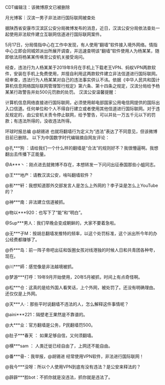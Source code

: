 CDT编辑注：该微博原文已被删除

月光博客｜汉滨一男子非法进行国际联网被查处

据陕西省安康市汉滨区公安分局微博发布的消息，近日，汉滨公安分局依法查处一起使用非法软件建立互联网信道进行国际联网案件。

5月17日，分局情指中心在工作中发现，有人使用“翻墙”软件接入境外网络。情指中心立即会同城郊派出所展开调查，并迅速查明该“翻墙”软件使用人为杨某某，随即依法将杨某某传唤至公安机关接受询问。

经查，违法行为人杨某某于2019年9月在手机上下载老王VPN、蚂蚁VPN两款软件，安装在手机上免费使用，并擅自利用这两款软件建立非法信道进行国际联网。经审查，违法行为人杨某某对自己的违法事实供认不讳。依据《中华人民共和国计算机信息网络国际联网管理暂行规定》第六条、第十四条之规定，汉滨分局给予杨某某行政警告并处500元罚款的处罚。 汉滨公安温馨提醒：

计算机信息网络直接进行国际联网，必须使用邮电部国家公用电信网提供的国际出入口信道。任何单位和个人不得自行建立或者使用其他信道进行国际联网。对于违反规定的，由公安机关责令停止联网，给予警告，可以并处一万五千元以下的罚款；有违法所得的，没收违法所得。

环球时报总编 @胡锡进 也就将翻墙行为定义为“违法”表达了不同意见，但该微博目前已删除。 以下为中国数字时代编辑摘自网友评论：

@孔***狗 ：请给我们一个什么样的翻墙是“合法”的规则好不？我很懵逼啊。我想翻出去传播下正能量。

@A***丶：刚点进去就微博不存在，本想转发一下问问出征泰国那些小蛆同志。

@王***地产：请教汉滨公安，啥叫翻墙软件？

@影***轩：我想知道那外交部发言人是怎么上外网的？李子柒是怎么上YouTube的？

@神***南：非法建立信道被抓。

@物以***920：也写下了“能”和“明白”。

@Sup***男人：我们早晚会变成朝鲜的，大家不要着急啦。

@无***子M：按胡总翻墙发推特的频率，以这个处罚标准，这个派出所今年的办公经费都赚够了。

@乔***岛：前一阵子帝吧出征和饭圈女孩对线港独的时候人日和共青团各种夸，现在。

@川***師：感觉像是非法越境被抓。

@梦游***打呼：19年9月开始使用，20年5月被抓，时间上有点奇怪啊。

@松***仓：这真的是给外国人看笑话，上个外网，被处罚了。还没有明确理由。还仅仅是上外网。

@天***人·：那些平时说翻墙不违法的人，怎么解释这件事情呢？

@aini***221：隔壁老王果然是不靠谱的。

@大***业：官方翻墙是公务，P民翻墙罚500。

@肚子***春天 ： 如果足够自信，又何须翻墙。

@横***sam ： 人类迁徙已经自由了，上网还不能自由。

@番***骨-：我举报，@胡锡进 经常使用VPN软件，非法进行国际联网！

@我今***没呀：所以个人使用VPN到底有没有违法？是公安来释法的？

@辟辟***脸bot：不抓你就是没违法，抓你就是违法了。 



